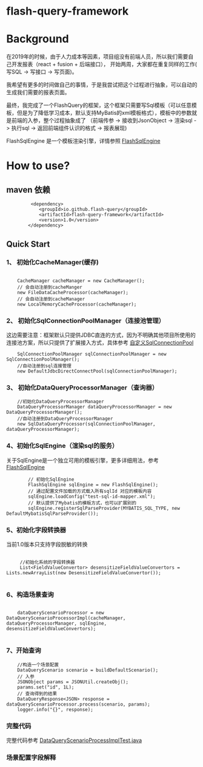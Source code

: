 # flash-query-framework

# Background

在2019年的时候，由于人力成本等因素，项目组没有前端人员，所以我们需要自己开发报表（react + fusion + 后端接口），
开始两周，大家都在重复同样的工作( 写SQL -> 写接口 -> 写页面)。

我希望有更多的时间做自己的事情，于是我尝试把这个过程进行抽象，可以自动的生成我们需要的报表页面。

最终，我完成了一个FlashQuery的框架，这个框架只需要写Sql模板（可以任意模板，但是为了降低学习成本，默认支持MyBatis的xml模板格式），模板中的参数就是前端的入参，整个过程抽象成了
（前端传参 -> 接收到JsonObject -> 渲染sql -> 执行sql -> 返回前端组件认识的格式 -> 报表展现)

FlashSqlEngine 是一个模板渲染引擎，详情参照 [FlashSqlEngine](https://github.com/flash-query/FlashSqlEngine)

# How to use?

## maven 依赖

```
         <dependency>
            <groupId>io.github.flash-query</groupId>
            <artifactId>flash-query-framework</artifactId>
            <version>1.0</version>
        </dependency>

```

## Quick Start

### 1、 初始化CacheManager(缓存)

```
    
    CacheManager cacheManager = new CacheManager();
    // 会自动注册到cacheManger
    new FileDataCacheProcessor(cacheManager);
    // 会自动注册到cacheManager
    new LocalMemoryCacheProcessor(cacheManager);
```

### 2、 初始化SqlConnectionPoolManager（连接池管理）

这边需要注意：框架默认只提供JDBC直连的方式，因为不明确其他项目所使用的连接池方案，所以只提供了扩展接入方式，具体参考 [自定义SqlConnectionPool]()

```
    SqlConnectionPoolManager sqlConnectionPoolManager = new SqlConnectionPoolManager();
    //自动注册到sql连接管理
    new DefaultJdbcDirectConnectPool(sqlConnectionPoolManager);
```

### 3、 初始化DataQueryProcessorManager（查询器）

```
    //初始化DataQueryProcessorManager
    DataQueryProcessorManager dataQueryProcessorManager = new DataQueryProcessorManager();
    //自动注册到DataQueryProcessorManager
    new SqlDataQueryProcessor(sqlConnectionPoolManager, dataQueryProcessorManager);
```

### 4、初始化SqlEngine（渲染sql的服务）

关于SqlEngine是一个独立可用的模板引擎，更多详细用法，参考 [FlashSqlEngine](https://github.com/flash-query/FlashSqlEngine)

```
        // 初始化SqlEngine
        FlashSqlEngine sqlEngine = new FlashSqlEngine();
        // 通过配置文件加载的方式载入所有sqlId 对应的模板内容
        sqlEngine.loadConfig("test-sql-id-mapper.xml");
        // 默认提供了Mybatis的模板方式，也可以扩展别的
        sqlEngine.registerSqlParseProvider(MYBATIS_SQL_TYPE, new DefaultMybatisSqlParseProvider());

```

### 5、初始化字段转换器

当前1.0版本只支持字段脱敏的转换

```
    
     //初始化系统的字段转换器
     List<FieldValueConvertor> desensitizeFieldValueConvertors = Lists.newArrayList(new DesensitizeFieldValueConvertor());
        
```

### 6、构造场景查询

```
    
    dataQueryScenarioProcessor = new DataQueryScenarioProcessorImpl(cacheManager, dataQueryProcessorManager, sqlEngine, desensitizeFieldValueConvertors);
    
```

### 7、开始查询

```
    //构造一个场景配置
    DataQueryScenario scenario = buildDefaultScenario();
    // 入参
    JSONObject params = JSONUtil.createObj();
    params.set("id", 1L);
    // 查询得到的结果
    DataQueryResponse<JSON> response = dataQueryScenarioProcessor.process(scenario, params);
    logger.info("{}", response);

```

### 完整代码

完整代码参考 [DataQueryScenarioProcessImplTest.java](https://github.com/flash-query/flash-query-framework/blob/main/flash-query-framework/src/test/java/io/github/xingchuan/query/provider/processor/senario/DataQueryScenarioProcessorImplTest.java)

### 场景配置字段解释

```
    

```


